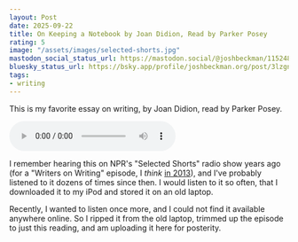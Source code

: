 ```yaml
---
layout: Post
date: 2025-09-22
title: On Keeping a Notebook by Joan Didion, Read by Parker Posey
rating: 5
image: "/assets/images/selected-shorts.jpg"
mastodon_social_status_url: https://mastodon.social/@joshbeckman/115248464320185924
bluesky_status_url: https://bsky.app/profile/joshbeckman.org/post/3lzgna3dct72t
tags:
- writing
---
```


This is my favorite essay on writing, by Joan Didion, read by Parker Posey.

<audio controls>
  <source src="/assets/audio/on-keeping-a-notebook.mp3" type="audio/mpeg">
  Your browser does not support the audio element.
</audio>

I remember hearing this on NPR's "Selected Shorts" radio show years ago (for a "Writers on Writing" episode, I _think_ [in 2013](https://www.nyu.edu/about/news-publications/news/2013/september/creative-writing-programs-reading-series-to-feature-parker-posey-yusef-komunyakaa-and-jonathan-lethem-in-oct.html)), and I've probably listened to it dozens of times since then. I would listen to it so often, that I downloaded it to my iPod and stored it on an old laptop.

Recently, I wanted to listen once more, and I could not find it available anywhere online. So I ripped it from the old laptop, trimmed up the episode to just this reading, and am uploading it here for posterity.
